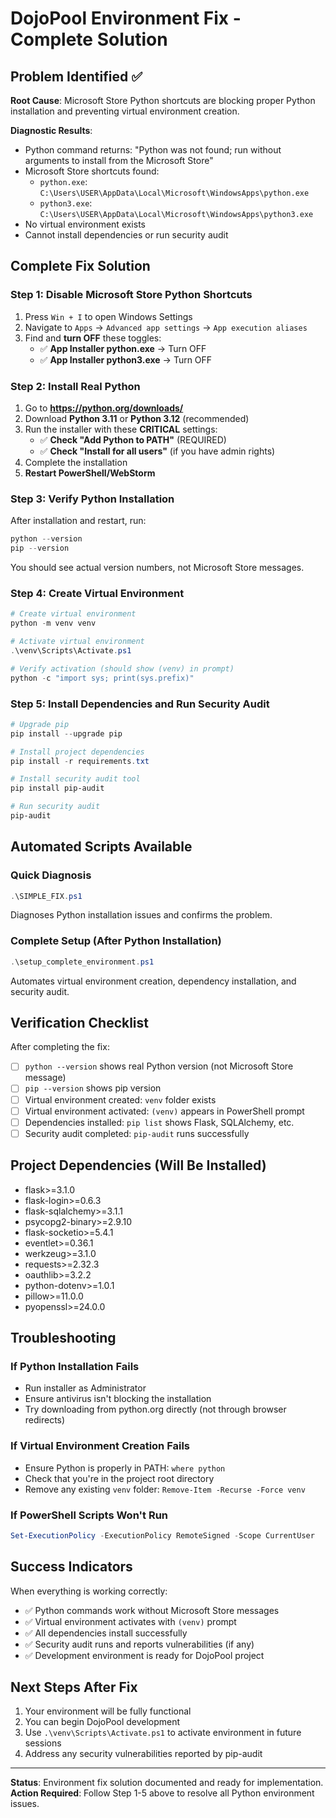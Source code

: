 # DojoPool Environment Fix - Complete Solution

## Problem Identified ✅
**Root Cause**: Microsoft Store Python shortcuts are blocking proper Python installation and preventing virtual environment creation.

**Diagnostic Results**:
- Python command returns: "Python was not found; run without arguments to install from the Microsoft Store"
- Microsoft Store shortcuts found:
  - `python.exe`: `C:\Users\USER\AppData\Local\Microsoft\WindowsApps\python.exe`
  - `python3.exe`: `C:\Users\USER\AppData\Local\Microsoft\WindowsApps\python3.exe`
- No virtual environment exists
- Cannot install dependencies or run security audit

## Complete Fix Solution

### Step 1: Disable Microsoft Store Python Shortcuts
1. Press `Win + I` to open Windows Settings
2. Navigate to `Apps` → `Advanced app settings` → `App execution aliases`
3. Find and **turn OFF** these toggles:
   - ✅ **App Installer python.exe** → Turn OFF
   - ✅ **App Installer python3.exe** → Turn OFF

### Step 2: Install Real Python
1. Go to **https://python.org/downloads/**
2. Download **Python 3.11** or **Python 3.12** (recommended)
3. Run the installer with these **CRITICAL** settings:
   - ✅ **Check "Add Python to PATH"** (REQUIRED)
   - ✅ **Check "Install for all users"** (if you have admin rights)
4. Complete the installation
5. **Restart PowerShell/WebStorm**

### Step 3: Verify Python Installation
After installation and restart, run:
```powershell
python --version
pip --version
```
You should see actual version numbers, not Microsoft Store messages.

### Step 4: Create Virtual Environment
```powershell
# Create virtual environment
python -m venv venv

# Activate virtual environment
.\venv\Scripts\Activate.ps1

# Verify activation (should show (venv) in prompt)
python -c "import sys; print(sys.prefix)"
```

### Step 5: Install Dependencies and Run Security Audit
```powershell
# Upgrade pip
pip install --upgrade pip

# Install project dependencies
pip install -r requirements.txt

# Install security audit tool
pip install pip-audit

# Run security audit
pip-audit
```

## Automated Scripts Available

### Quick Diagnosis
```powershell
.\SIMPLE_FIX.ps1
```
Diagnoses Python installation issues and confirms the problem.

### Complete Setup (After Python Installation)
```powershell
.\setup_complete_environment.ps1
```
Automates virtual environment creation, dependency installation, and security audit.

## Verification Checklist

After completing the fix:
- [ ] `python --version` shows real Python version (not Microsoft Store message)
- [ ] `pip --version` shows pip version
- [ ] Virtual environment created: `venv` folder exists
- [ ] Virtual environment activated: `(venv)` appears in PowerShell prompt
- [ ] Dependencies installed: `pip list` shows Flask, SQLAlchemy, etc.
- [ ] Security audit completed: `pip-audit` runs successfully

## Project Dependencies (Will Be Installed)
- flask>=3.1.0
- flask-login>=0.6.3
- flask-sqlalchemy>=3.1.1
- psycopg2-binary>=2.9.10
- flask-socketio>=5.4.1
- eventlet>=0.36.1
- werkzeug>=3.1.0
- requests>=2.32.3
- oauthlib>=3.2.2
- python-dotenv>=1.0.1
- pillow>=11.0.0
- pyopenssl>=24.0.0

## Troubleshooting

### If Python Installation Fails
- Run installer as Administrator
- Ensure antivirus isn't blocking the installation
- Try downloading from python.org directly (not through browser redirects)

### If Virtual Environment Creation Fails
- Ensure Python is properly in PATH: `where python`
- Check that you're in the project root directory
- Remove any existing `venv` folder: `Remove-Item -Recurse -Force venv`

### If PowerShell Scripts Won't Run
```powershell
Set-ExecutionPolicy -ExecutionPolicy RemoteSigned -Scope CurrentUser
```

## Success Indicators
When everything is working correctly:
- ✅ Python commands work without Microsoft Store messages
- ✅ Virtual environment activates with `(venv)` prompt
- ✅ All dependencies install successfully
- ✅ Security audit runs and reports vulnerabilities (if any)
- ✅ Development environment is ready for DojoPool project

## Next Steps After Fix
1. Your environment will be fully functional
2. You can begin DojoPool development
3. Use `.\venv\Scripts\Activate.ps1` to activate environment in future sessions
4. Address any security vulnerabilities reported by pip-audit

---

**Status**: Environment fix solution documented and ready for implementation.
**Action Required**: Follow Step 1-5 above to resolve all Python environment issues.